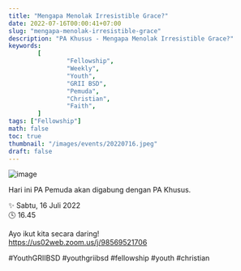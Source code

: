 ```yaml
---
title: "Mengapa Menolak Irresistible Grace?"
date: 2022-07-16T00:00:41+07:00
slug: "mengapa-menolak-irresistible-grace"
description: "PA Khusus - Mengapa Menolak Irresistible Grace?"
keywords:
        [
                "Fellowship",
                "Weekly",
                "Youth",
                "GRII BSD",
                "Pemuda",
                "Christian",
                "Faith",
        ]
tags: ["Fellowship"]
math: false
toc: true
thumbnail: "/images/events/20220716.jpeg"
draft: false
---
```


![image](/images/events/20220716.jpeg)

Hari ini PA Pemuda akan digabung dengan PA Khusus.

✨ Sabtu, 16 Juli 2022\
🕓 16.45

Ayo ikut kita secara daring!\
https://us02web.zoom.us/j/98569521706

#YouthGRIIBSD #youthgriibsd #fellowship #youth #christian
